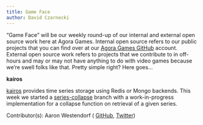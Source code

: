 ```yaml
---
title: Game Face
author: David Czarnecki
---
```

“Game Face” will be our weekly round-up of our internal and external open source work here at Agora Games. Internal open source refers to our public projects that you can find over at our [Agora Games GitHub](https://github.com/agoragames/) account. External open source work refers to projects that we contribute to in off-hours and may or may not have anything to do with video games because we’re swell folks like that. Pretty simple right? Here goes…

 **kairos**

 [kairos](https://github.com/agoragames/kairos) provides time series storage using Redis or Mongo backends. This week we started a [series-collapse](https://github.com/agoragames/kairos/tree/series-collapse) branch with a work-in-progress implementation for a collapse function on retrieval of a given series.

 Contributor(s): Aaron Westendorf ( [GitHub](https://github.com/awestendorf/), [Twitter](https://twitter.com/WashUffize))
